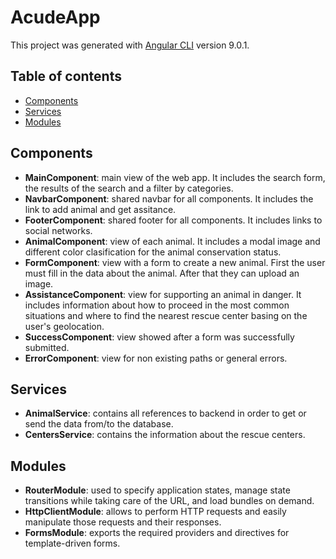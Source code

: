 # AcudeApp

This project was generated with [Angular CLI](https://github.com/angular/angular-cli) version 9.0.1.

## Table of contents
* [Components](#Components)
* [Services](#Services)
* [Modules](#Modules)


## Components
* **MainComponent**: main view of the web app. It includes the search form, the results of the search and a filter by categories.
* **NavbarComponent**: shared navbar for all components. It includes the link to add animal and get assitance.
* **FooterComponent**: shared footer for all components. It includes links to social networks.
* **AnimalComponent**: view of each animal. It includes a modal image and different color clasification for the animal conservation status.
* **FormComponent**: view with a form to create a new animal. First the user must fill in the data about the animal. After that they can upload an image.
* **AssistanceComponent**: view for supporting an animal in danger. It includes information about how to proceed in the most common situations and where to find the nearest rescue center basing on the user's geolocation.
* **SuccessComponent**: view showed after a form was successfully submitted.
* **ErrorComponent**: view for non existing paths or general errors.

## Services
* **AnimalService**: contains all references to backend in order to get or send the data from/to the database.
* **CentersService**: contains the information about the rescue centers.

## Modules
* **RouterModule**: used to specify application states, manage state transitions while taking care of the URL, and load bundles on demand.
* **HttpClientModule**: allows to perform HTTP requests and easily manipulate those requests and their responses.
* **FormsModule**: exports the required providers and directives for template-driven forms. 
